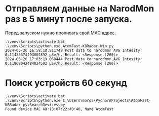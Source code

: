    
# Отправляем данные на NarodMon раз в 5 минут после запуска.
Перед запуском нужно прописать свой MAC адрес.

```
.\venv\Scripts\activate.bat
.\venv\Scripts\python.exe AtomFast-KBRadar-Win.py 
2024-06-26 16:58:18.811749 Post data to narodmon AVG Intesity: 0.11425374493002892 μSv/h. Result: <Response [200]>
2024-06-26 17:03:19.068444 Post data to narodmon AVG Intesity: 0.11868042484024502 μSv/h. Result: <Response [200]>
```

# Поиск устройств 60 секунд

```
.\venv\Scripts\activate.bat
.\venv\Scripts\python.exe C:\Users\moroz\PycharmProjects\AtomFast-KBRadar-py\SearchDevices.py 
Found device MAC A8:10:87:22:40:40, Name AtomFast 
```

